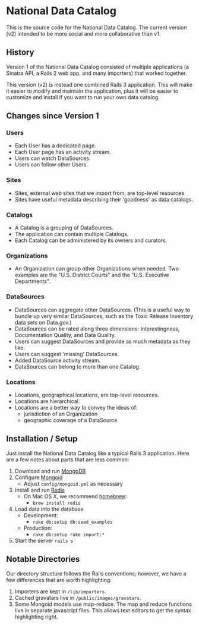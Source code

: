 # National Data Catalog

This is the source code for the National Data Catalog. The current version (v2) intended to be more social and more collaborative than v1.

## History

Version 1 of the National Data Catalog consisted of multiple applications (a Sinatra API, a Rails 2 web app, and many importers) that worked together.

This version (v2) is instead one combined Rails 3 application. This will make it easier to modify and maintain the application, plus it will be easier to customize and install if you want to run your own data catalog.

## Changes since Version 1

### Users

* Each User has a dedicated page.
* Each User page has an activity stream.
* Users can watch DataSources.
* Users can follow other Users.

### Sites

* Sites, external web sites that we import from, are top-level resources
* Sites have useful metadata describing their 'goodness' as data catalogs.

### Catalogs

* A Catalog is a grouping of DataSources.
* The application can contain multiple Catalogs.
* Each Catalog can be administered by its owners and curators.

### Organizations

* An Organization can group other Organizations when needed. Two examples are the "U.S. District Courts" and the "U.S. Executive Departments".

### DataSources

* DataSources can aggregate other DataSources. (This is a useful way to bundle up very similar DataSources, such as the Toxic Release Inventory data sets on Data.gov.)
* DataSources can be rated along three dimensions: Interestingness, Documentation Quality, and Data Quality.
* Users can suggest DataSources and provide as much metadata as they like.
* Users can suggest 'missing' DataSources.
* Added DataSource activity stream.
* DataSources can belong to more than one Catalog.

### Locations

* Locations, geographical locations, are top-level resources.
* Locations are hierarchical.
* Locations are a better way to convey the ideas of:
    * jurisdiction of an Organization
    * geographic coverage of a DataSource

## Installation / Setup

Just install the National Data Catalog like a typical Rails 3 application. Here are a few notes about parts that are less common:

1. Download and run [MongoDB](http://mongodb.org)
2. Configure [Mongoid](http://mongoid.org)
    * Adjust `config/mongoid.yml` as necessary
3. Install and run [Redis](http://code.google.com/p/redis/)
    * On Mac OS X, we recommend [homebrew](http://http://mxcl.github.com/homebrew/):
        * `brew install redis`
4. Load data into the database
    * Development:
        * `rake db:setup db:seed_examples`
    * Production:
        * `rake db:setup rake import:*`
5. Start the server
    `rails s`

## Notable Directories

Our directory structure follows the Rails conventions; however, we have a few differences that are worth highlighting:

1. Importers are kept in `/lib/importers`.
2. Cached gravatars live in `/public/images/gravatars`.
3. Some Mongoid models use map-reduce. The map and reduce functions live in separate javascript files. This allows text editors to get the syntax highlighting right.
